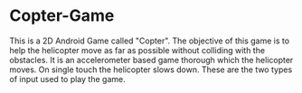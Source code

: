 # Copter-Game

This is a 2D Android Game called "Copter". The objective of this game is to help the helicopter move as far as possible without colliding with the obstacles. It is an accelerometer based game thorough which the helicopter moves. On single touch the helicopter slows down. These are the two types of input used to play the game.
